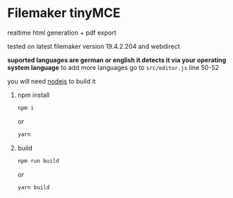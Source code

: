 # Filemaker tinyMCE

realtime html generation + pdf export

tested on latest filemaker version 19.4.2.204 and webdirect

**suported languages are german or english it detects it via your operating system language**
to add more languages go to ``src/editor.js`` line 50-52

you will need [nodejs](https://nodejs.org/en/) to build it

1. npm install

    ```bash
    npm i
    ```
    or

    ```bash
    yarn
    ```
2. build
    ```bash
    npm run build
    ```
    or

    ```bash
    yarn build
    ```
